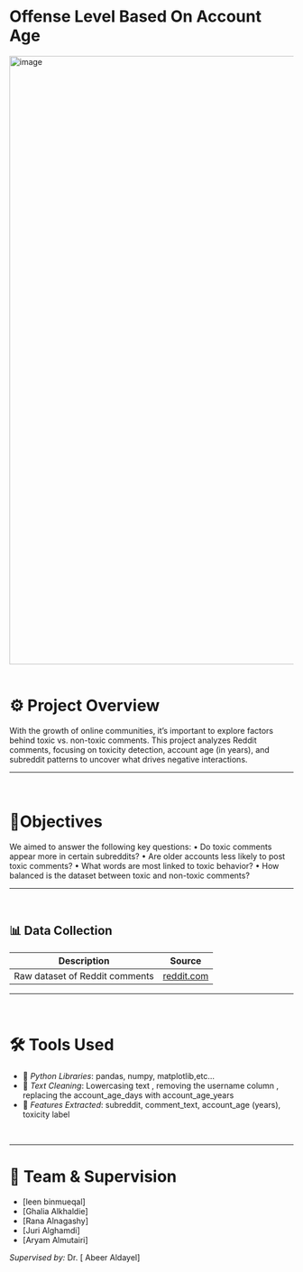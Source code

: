 
# Offense Level Based On Account Age


<img width="1080" height="1080" alt="image" src="https://github.com/user-attachments/assets/7ebcfcb4-4bd2-4bd4-9bb4-ca2df1eae2ca" />

<br>
<br>

# ⚙ Project Overview
With the growth of online communities, it’s important to explore factors behind toxic vs. non-toxic comments.
This project analyzes Reddit comments, focusing on toxicity detection, account age (in years), and subreddit patterns to uncover what drives negative interactions.

***
<br>

# 💎Objectives

We aimed to answer the following key questions:
	•	Do toxic comments appear more in certain subreddits?
	•	Are older accounts less likely to post toxic comments?
	•	What words are most linked to toxic behavior?
	•	How balanced is the dataset between toxic and non-toxic comments?

***
<br>

## 📊 Data Collection
| Description                     | Source            |
|---------------------------------|-------------------|
| Raw dataset of Reddit comments  | [reddit.com](reddit.com)  |

---
<br>

# 🛠️ Tools Used
- 🐍 *Python Libraries*: pandas, numpy, matplotlib,etc... 
- 🧹 *Text Cleaning*:  Lowercasing text  , removing the username column , replacing the account_age_days with account_age_years 
- 🔎 *Features Extracted*: subreddit, comment_text, account_age (years), toxicity label

<br>

---


# 👥 Team & Supervision

- [leen binmueqal]  
- [Ghalia Alkhaldie]  
- [Rana Alnagashy]  
- [Juri Alghamdi]  
- [Aryam Almutairi]  

*Supervised by:* Dr. [ Abeer Aldayel]
